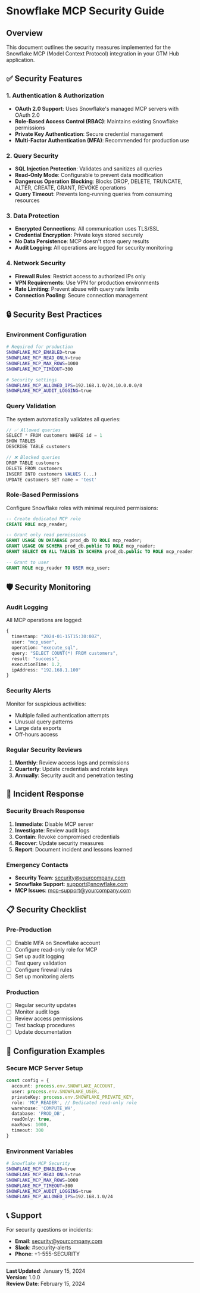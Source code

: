 # Snowflake MCP Security Guide

## Overview

This document outlines the security measures implemented for the Snowflake MCP (Model Context Protocol) integration in your GTM Hub application.

## ✅ Security Features

### **1. Authentication & Authorization**
- **OAuth 2.0 Support**: Uses Snowflake's managed MCP servers with OAuth 2.0
- **Role-Based Access Control (RBAC)**: Maintains existing Snowflake permissions
- **Private Key Authentication**: Secure credential management
- **Multi-Factor Authentication (MFA)**: Recommended for production use

### **2. Query Security**
- **SQL Injection Protection**: Validates and sanitizes all queries
- **Read-Only Mode**: Configurable to prevent data modification
- **Dangerous Operation Blocking**: Blocks DROP, DELETE, TRUNCATE, ALTER, CREATE, GRANT, REVOKE operations
- **Query Timeout**: Prevents long-running queries from consuming resources

### **3. Data Protection**
- **Encrypted Connections**: All communication uses TLS/SSL
- **Credential Encryption**: Private keys stored securely
- **No Data Persistence**: MCP doesn't store query results
- **Audit Logging**: All operations are logged for security monitoring

### **4. Network Security**
- **Firewall Rules**: Restrict access to authorized IPs only
- **VPN Requirements**: Use VPN for production environments
- **Rate Limiting**: Prevent abuse with query rate limits
- **Connection Pooling**: Secure connection management

## 🔒 Security Best Practices

### **Environment Configuration**

```bash
# Required for production
SNOWFLAKE_MCP_ENABLED=true
SNOWFLAKE_MCP_READ_ONLY=true
SNOWFLAKE_MCP_MAX_ROWS=1000
SNOWFLAKE_MCP_TIMEOUT=300

# Security settings
SNOWFLAKE_MCP_ALLOWED_IPS=192.168.1.0/24,10.0.0.0/8
SNOWFLAKE_MCP_AUDIT_LOGGING=true
```

### **Query Validation**

The system automatically validates all queries:

```typescript
// ✅ Allowed queries
SELECT * FROM customers WHERE id = 1
SHOW TABLES
DESCRIBE TABLE customers

// ❌ Blocked queries
DROP TABLE customers
DELETE FROM customers
INSERT INTO customers VALUES (...)
UPDATE customers SET name = 'test'
```

### **Role-Based Permissions**

Configure Snowflake roles with minimal required permissions:

```sql
-- Create dedicated MCP role
CREATE ROLE mcp_reader;

-- Grant only read permissions
GRANT USAGE ON DATABASE prod_db TO ROLE mcp_reader;
GRANT USAGE ON SCHEMA prod_db.public TO ROLE mcp_reader;
GRANT SELECT ON ALL TABLES IN SCHEMA prod_db.public TO ROLE mcp_reader;

-- Grant to user
GRANT ROLE mcp_reader TO USER mcp_user;
```

## 🛡️ Security Monitoring

### **Audit Logging**

All MCP operations are logged:

```typescript
{
  timestamp: "2024-01-15T15:30:00Z",
  user: "mcp_user",
  operation: "execute_sql",
  query: "SELECT COUNT(*) FROM customers",
  result: "success",
  executionTime: 1.2,
  ipAddress: "192.168.1.100"
}
```

### **Security Alerts**

Monitor for suspicious activities:
- Multiple failed authentication attempts
- Unusual query patterns
- Large data exports
- Off-hours access

### **Regular Security Reviews**

1. **Monthly**: Review access logs and permissions
2. **Quarterly**: Update credentials and rotate keys
3. **Annually**: Security audit and penetration testing

## 🚨 Incident Response

### **Security Breach Response**

1. **Immediate**: Disable MCP server
2. **Investigate**: Review audit logs
3. **Contain**: Revoke compromised credentials
4. **Recover**: Update security measures
5. **Report**: Document incident and lessons learned

### **Emergency Contacts**

- **Security Team**: security@yourcompany.com
- **Snowflake Support**: support@snowflake.com
- **MCP Issues**: mcp-support@yourcompany.com

## 📋 Security Checklist

### **Pre-Production**
- [ ] Enable MFA on Snowflake account
- [ ] Configure read-only role for MCP
- [ ] Set up audit logging
- [ ] Test query validation
- [ ] Configure firewall rules
- [ ] Set up monitoring alerts

### **Production**
- [ ] Regular security updates
- [ ] Monitor audit logs
- [ ] Review access permissions
- [ ] Test backup procedures
- [ ] Update documentation

## 🔧 Configuration Examples

### **Secure MCP Server Setup**

```typescript
const config = {
  account: process.env.SNOWFLAKE_ACCOUNT,
  user: process.env.SNOWFLAKE_USER,
  privateKey: process.env.SNOWFLAKE_PRIVATE_KEY,
  role: 'MCP_READER', // Dedicated read-only role
  warehouse: 'COMPUTE_WH',
  database: 'PROD_DB',
  readOnly: true,
  maxRows: 1000,
  timeout: 300
}
```

### **Environment Variables**

```bash
# Snowflake MCP Security
SNOWFLAKE_MCP_ENABLED=true
SNOWFLAKE_MCP_READ_ONLY=true
SNOWFLAKE_MCP_MAX_ROWS=1000
SNOWFLAKE_MCP_TIMEOUT=300
SNOWFLAKE_MCP_AUDIT_LOGGING=true
SNOWFLAKE_MCP_ALLOWED_IPS=192.168.1.0/24
```

## 📞 Support

For security questions or incidents:
- **Email**: security@yourcompany.com
- **Slack**: #security-alerts
- **Phone**: +1-555-SECURITY

---

**Last Updated**: January 15, 2024  
**Version**: 1.0.0  
**Review Date**: February 15, 2024
